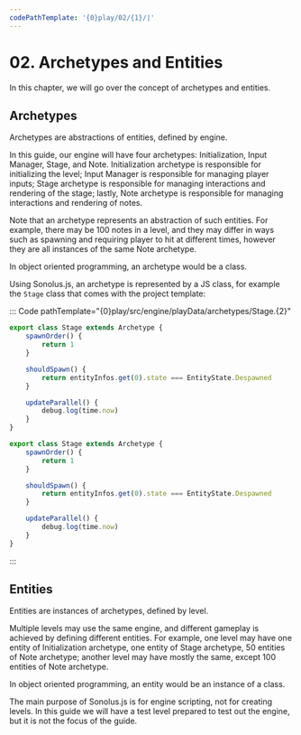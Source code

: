```yaml
---
codePathTemplate: '{0}play/02/{1}/|'
---
```


# 02. Archetypes and Entities

In this chapter, we will go over the concept of archetypes and entities.

## Archetypes

Archetypes are abstractions of entities, defined by engine.

In this guide, our engine will have four archetypes: Initialization, Input Manager, Stage, and Note. Initialization archetype is responsible for initializing the level; Input Manager is responsible for managing player inputs; Stage archetype is responsible for managing interactions and rendering of the stage; lastly, Note archetype is responsible for managing interactions and rendering of notes.

Note that an archetype represents an abstraction of such entities. For example, there may be 100 notes in a level, and they may differ in ways such as spawning and requiring player to hit at different times, however they are all instances of the same Note archetype.

In object oriented programming, an archetype would be a class.

Using Sonolus.js, an archetype is represented by a JS class, for example the `Stage` class that comes with the project template:

::: Code pathTemplate="{0}play/src/engine/playData/archetypes/Stage.{2}"

```ts
export class Stage extends Archetype {
    spawnOrder() {
        return 1
    }

    shouldSpawn() {
        return entityInfos.get(0).state === EntityState.Despawned
    }

    updateParallel() {
        debug.log(time.now)
    }
}
```

```js
export class Stage extends Archetype {
    spawnOrder() {
        return 1
    }

    shouldSpawn() {
        return entityInfos.get(0).state === EntityState.Despawned
    }

    updateParallel() {
        debug.log(time.now)
    }
}
```

:::

## Entities

Entities are instances of archetypes, defined by level.

Multiple levels may use the same engine, and different gameplay is achieved by defining different entities. For example, one level may have one entity of Initialization archetype, one entity of Stage archetype, 50 entities of Note archetype; another level may have mostly the same, except 100 entities of Note archetype.

In object oriented programming, an entity would be an instance of a class.

The main purpose of Sonolus.js is for engine scripting, not for creating levels. In this guide we will have a test level prepared to test out the engine, but it is not the focus of the guide.
